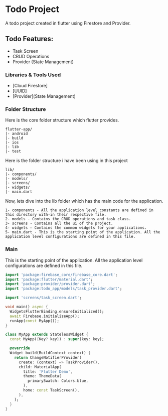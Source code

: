 # Todo Project

A todo project created in flutter using Firestore and Provider.

## Todo Features:

* Task Screen
* CRUD Operations
* Provider (State Management)

### Libraries & Tools Used

* [Cloud Firestore]
* [UUID]
* [Provider](State Management)

### Folder Structure
Here is the core folder structure which flutter provides.

```
flutter-app/
|- android
|- build
|- ios
|- lib
|- test
```

Here is the folder structure i have been using in this project

```
lib/
|- components/
|- models/
|- screens/
|- widgets/
|- main.dart
```

Now, lets dive into the lib folder which has the main code for the application.

```
1- components - All the application level constants are defined in this directory with-in their respective file.
2- models - Contains the CRUD operations and task class.
3- screens - Contains all the ui of the project.
4- widgets — Contains the common widgets for your applications.
5- main.dart - This is the starting point of the application. All the application level configurations are defined in this file.
```

### Main

This is the starting point of the application. All the application level configurations are defined in this file.

```dart
import 'package:firebase_core/firebase_core.dart';
import 'package:flutter/material.dart';
import 'package:provider/provider.dart';
import 'package:todo_app/models/task_provider.dart';

import 'screens/task_screen.dart';

void main() async {
  WidgetsFlutterBinding.ensureInitialized();
  await Firebase.initializeApp();
  runApp(const MyApp());
}

class MyApp extends StatelessWidget {
  const MyApp({Key? key}) : super(key: key);

  @override
  Widget build(BuildContext context) {
    return ChangeNotifierProvider(
      create: (context) => TaskProvider(),
      child: MaterialApp(
        title: 'Flutter Demo',
        theme: ThemeData(
          primarySwatch: Colors.blue,
        ),
        home: const TaskScreen(),
      ),
    );
  }
}
```
